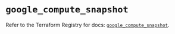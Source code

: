 # `google_compute_snapshot`

Refer to the Terraform Registry for docs: [`google_compute_snapshot`](https://registry.terraform.io/providers/hashicorp/google-beta/6.1.0/docs/resources/google_compute_snapshot).

